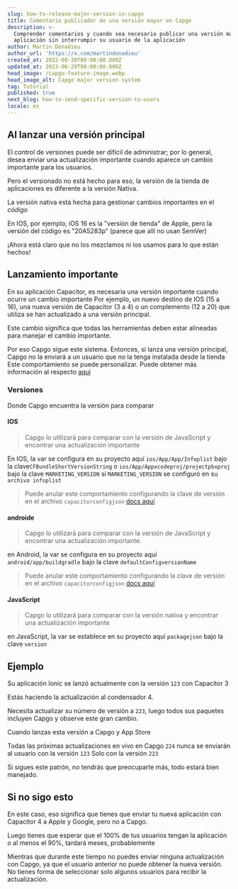 ```yaml
---
slug: how-to-release-major-version-in-capgo
title: Comentario publicador de una versión mayor en Capgo
description: >-
  Comprender comentarios y cuando sea necesario publicar una versión mayor de su
  aplicación sin interrumpir su usuario de la aplicación
author: Martin Donadieu
author_url: 'https://x.com/martindonadieu'
created_at: 2022-08-30T00:00:00.000Z
updated_at: 2023-06-29T00:00:00.000Z
head_image: /capgo-feature-image.webp
head_image_alt: Capgo major version system
tag: Tutorial
published: true
next_blog: how-to-send-specific-version-to-users
locale: es
---
```


## Al lanzar una versión principal

El control de versiones puede ser difícil de administrar; por lo general, desea enviar una actualización importante cuando aparece un cambio importante para los usuarios.

Pero el versionado no está hecho para eso, la versión de la tienda de aplicaciones es diferente a la versión Nativa.

La versión nativa está hecha para gestionar cambios importantes en el *código*

En IOS, por ejemplo, iOS 16 es la "versión de tienda" de Apple, pero la versión del código es "20A5283p" (parece que allí no usan SemVer)

¡Ahora está claro que no los mezclamos ni los usamos para lo que están hechos!

## Lanzamiento importante

En su aplicación Capacitor, es necesaria una versión importante cuando ocurre un cambio importante 
Por ejemplo, un nuevo destino de IOS (15 a 16), una nueva versión de Capacitor (3 a 4) o un complemento (12 a 20) que utiliza se han actualizado a una versión principal.

Este cambio significa que todas las herramientas deben estar alineadas para manejar el cambio importante.

Por eso Capgo sigue este sistema.
Entonces, si lanza una versión principal, Capgo no la enviará a un usuario que no la tenga instalada desde la tienda\
Este comportamiento se puede personalizar. Puede obtener más información al respecto [aquí](/docs/tooling/cli/#disable-updates-strategy)

### Versiones

Donde Capgo encuentra la versión para comparar

#### IOS
  > Capgo lo utilizará para comparar con la versión de JavaScript y encontrar una actualización importante

 En IOS, la var se configura en su proyecto aquí `ios/App/App/Infoplist` bajo la clave`CFBundleShortVersionString` o `ios/App/Appxcodeproj/projectpbxproj` bajo la clave `MARKETING_VERSION` si `MARKETING_VERSION` se configuró en su ` archivo infoplist`
  > Puede anular este comportamiento configurando la clave de versión en el archivo `capacitorconfigjson` [docs aquí](/docs/plugin/auto-update#advanced-settings/)

#### androide
  > Capgo lo utilizará para comparar con la versión de JavaScript y encontrar una actualización importante.

  en Android, la var se configura en su proyecto aquí `android/app/buildgradle` bajo la clave `defaultConfigversionName`
  > Puede anular este comportamiento configurando la clave de versión en el archivo `capacitorconfigjson` [docs aquí](/docs/plugin/auto-update#advanced-settings/)

#### JavaScript
  > Capgo lo utilizará para comparar con la versión nativa y encontrar una actualización importante

  en JavaScript, la var se establece en su proyecto aquí `packagejson` bajo la clave `version`
## Ejemplo

Su aplicación Ionic se lanzó actualmente con la versión `123` con Capacitor 3

Estás haciendo la actualización al condensador 4.

Necesita actualizar su número de versión a `223`, luego todos sus paquetes incluyen Capgo y observe este gran cambio.

Cuando lanzas esta versión a Capgo y App Store

Todas las próximas actualizaciones en vivo en Capgo `224` nunca se enviarán al usuario con la versión `123` Solo con la versión `223`

Si sigues este patrón, no tendrás que preocuparte más, todo estará bien manejado.


## Si no sigo esto

En este caso, eso significa que tienes que enviar tu nueva aplicación con Capacitor 4 a Apple y Google, pero no a Capgo.

Luego tienes que esperar que el 100% de tus usuarios tengan la aplicación o al menos el 90%, tardará meses, probablemente

Mientras que durante este tiempo no puedes enviar ninguna actualización con Capgo, ya que el usuario anterior no puede obtener la nueva versión.
No tienes forma de seleccionar solo algunos usuarios para recibir la actualización.